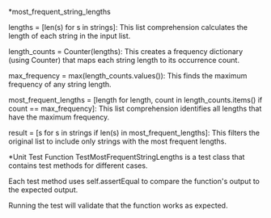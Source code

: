 *most_frequent_string_lengths

lengths = [len(s) for s in strings]: This list comprehension calculates the length of each string in the input list.

length_counts = Counter(lengths): This creates a frequency dictionary (using Counter) that maps each string length to its occurrence count.

max_frequency = max(length_counts.values()): This finds the maximum frequency of any string length.

most_frequent_lengths = [length for length, count in length_counts.items() if count == max_frequency]: This list comprehension identifies all lengths that have the maximum frequency.

result = [s for s in strings if len(s) in most_frequent_lengths]: This filters the original list to include only strings with the most frequent lengths.

*Unit Test Function
TestMostFrequentStringLengths is a test class that contains test methods for different cases.

Each test method uses self.assertEqual to compare the function's output to the expected output.

Running the test will validate that the function works as expected.